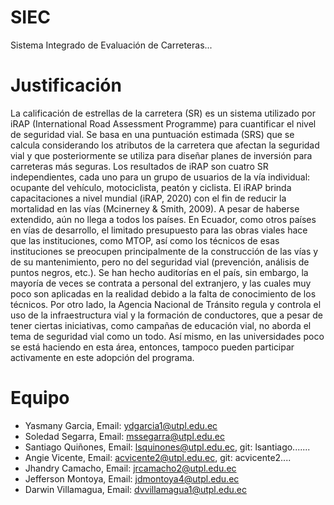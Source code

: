 # SIEC
Sistema Integrado de Evaluación de Carreteras...

# Justificación

La calificación de estrellas de la carretera (SR) es un sistema utilizado por iRAP (International Road Assessment Programme) para cuantificar el nivel de seguridad vial. Se basa en una puntuación estimada (SRS) que se calcula considerando los atributos de la carretera que afectan la seguridad vial y que posteriormente se utiliza para diseñar planes de inversión  para carreteras más seguras. Los resultados de iRAP son cuatro SR independientes, cada uno para un grupo de usuarios de la vía individual: ocupante del vehículo, motociclista, peatón y ciclista. El iRAP brinda capacitaciones a nivel mundial (iRAP, 2020) con el fin de reducir la mortalidad en las vías (Mcinerney & Smith, 2009). A pesar de haberse extendido, aún no llega a todos los países. En Ecuador, como otros países en vías de desarrollo, el limitado presupuesto para las obras viales hace que las instituciones, como MTOP, así como los técnicos de esas instituciones se preocupen principalmente de la construcción de las vías y de su mantenimiento, pero no del seguridad vial (prevención, análisis de puntos negros, etc.). Se han hecho auditorías en el país, sin embargo, la mayoría de veces se contrata a personal del extranjero, y las cuales muy poco son aplicadas en la realidad debido a la falta de conocimiento de los técnicos. Por otro lado, la Agencia Nacional de Tránsito regula y controla el uso de la infraestructura vial y la formación de conductores, que a pesar de tener ciertas iniciativas, como campañas de educación vial, no aborda el tema de seguridad vial como un todo. Así mismo, en las universidades poco se está haciendo en esta área, entonces, tampoco pueden participar activamente en este adopción del programa.  

# Equipo

- Yasmany Garcia,    Email: ydgarcia1@utpl.edu.ec
- Soledad Segarra,   Email: mssegarra@utpl.edu.ec
- Santiago Quiñones, Email: lsquinones@utpl.edu.ec, git: lsantiago.......
- Angie Vicente,     Email: acvicente2@utpl.edu.ec, git: acvicente2.... 
- Jhandry Camacho,   Email: jrcamacho2@utpl.edu.ec
- Jefferson Montoya, Email: jdmontoya4@utpl.edu.ec
- Darwin Villamagua, Email: dvvillamagua1@utpl.edu.ec
